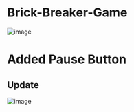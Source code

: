 # Brick-Breaker-Game
![image](https://github.com/abhiiiman/Brick-Breaker-Game/assets/111262410/ad79d872-15cc-4339-9a48-69ca9accae10)
# Added Pause Button
## Update
![image](https://github.com/abhiiiman/Brick-Breaker-Game/assets/111262410/fce9cd24-4fae-40c7-9c47-0ecf14ee6ad6)
